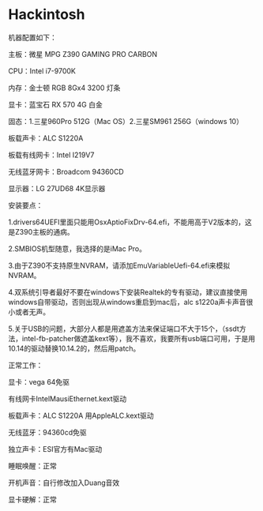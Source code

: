 # Hackintosh

机器配置如下：

主板：微星 MPG Z390 GAMING PRO CARBON

CPU：Intel i7-9700K

内存：金士顿 RGB 8Gx4 3200 灯条

显卡：蓝宝石 RX 570 4G 白金

固态：1.三星960Pro 512G（Mac OS）2.三星SM961 256G（windows 10）

板载声卡：ALC S1220A

板载有线网卡：Intel I219V7

无线蓝牙网卡：Broadcom 94360CD

显示器：LG 27UD68 4K显示器

安装要点：

1.drivers64UEFI里面只能用OsxAptioFixDrv-64.efi，不能用高于V2版本的，这是Z390主板的通病。

2.SMBIOS机型随意，我选择的是iMac Pro。

3.由于Z390不支持原生NVRAM，请添加EmuVariableUefi-64.efi来模拟NVRAM。

4.双系统引导者最好不要在windows下安装Realtek的专有驱动，建议直接使用windows自带驱动，否则出现从windows重启到mac后，alc s1220a声卡声音很小或者无声。

5.关于USB的问题，大部分人都是用遮盖方法来保证端口不大于15个，（ssdt方法，intel-fb-patcher做遮盖kext等），我不喜欢，我要所有usb端口可用，于是用10.14的驱动替换10.14.2的，然后用patch。

正常工作：

显卡：vega 64免驱

有线网卡IntelMausiEthernet.kext驱动

板载声卡：ALC S1220A 用AppleALC.kext驱动

无线蓝牙：94360cd免驱

独立声卡：ESI官方有Mac驱动

睡眠唤醒：正常

开机声音：自行修改加入Duang音效

显卡硬解：正常
